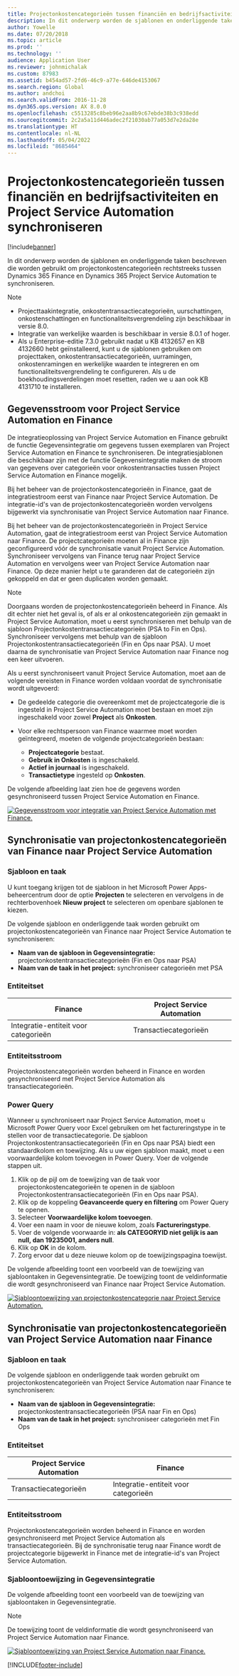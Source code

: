 ```yaml
---
title: Projectonkostencategorieën tussen financiën en bedrijfsactiviteiten en Project Service Automation synchroniseren
description: In dit onderwerp worden de sjablonen en onderliggende taken beschreven die worden gebruikt om projectonkostencategorieën rechtstreeks tussen Microsoft Dynamics 365 Finance en Dynamics 365 Project Service Automation te synchroniseren.
author: Yowelle
ms.date: 07/20/2018
ms.topic: article
ms.prod: ''
ms.technology: ''
audience: Application User
ms.reviewer: johnmichalak
ms.custom: 87983
ms.assetid: b454ad57-2fd6-46c9-a77e-646de4153067
ms.search.region: Global
ms.author: andchoi
ms.search.validFrom: 2016-11-28
ms.dyn365.ops.version: AX 8.0.0
ms.openlocfilehash: c5513285c8beb96e2aa8b9c67ebde38b3c938edd
ms.sourcegitcommit: 2c2a5a11d446adec2f21030ab77a053d7e2da28e
ms.translationtype: HT
ms.contentlocale: nl-NL
ms.lasthandoff: 05/04/2022
ms.locfileid: "8685464"
---
```

# <a name="synchronize-project-expense-categories-between-finance-and-operations-and-project-service-automation"></a>Projectonkostencategorieën tussen financiën en bedrijfsactiviteiten en Project Service Automation synchroniseren

[!include[banner](../includes/banner.md)]

In dit onderwerp worden de sjablonen en onderliggende taken beschreven die worden gebruikt om projectonkostencategorieën rechtstreeks tussen Dynamics 365 Finance en Dynamics 365 Project Service Automation te synchroniseren.

> [!NOTE]
> - Projecttaakintegratie, onkostentransactiecategorieën, uurschattingen, onkostenschattingen en functionaliteitsvergrendeling zijn beschikbaar in versie 8.0.
> - Integratie van werkelijke waarden is beschikbaar in versie 8.0.1 of hoger.
> - Als u Enterprise-editie 7.3.0 gebruikt nadat u KB 4132657 en KB 4132660 hebt geïnstalleerd, kunt u de sjablonen gebruiken om projecttaken, onkostentransactiecategorieën, uurramingen, onkostenramingen en werkelijke waarden te integreren en om functionaliteitsvergrendeling te configureren. Als u de boekhoudingsverdelingen moet resetten, raden we u aan ook KB 4131710 te installeren.

## <a name="data-flow-for-project-service-automation-and-finance"></a>Gegevensstroom voor Project Service Automation en Finance

De integratieoplossing van Project Service Automation en Finance gebruikt de functie Gegevensintegratie om gegevens tussen exemplaren van Project Service Automation en Finance te synchroniseren. De integratiesjablonen die beschikbaar zijn met de functie Gegevensintegratie maken de stroom van gegevens over categorieën voor onkostentransacties tussen Project Service Automation en Finance mogelijk.

Bij het beheer van de projectonkostencategorieën in Finance, gaat de integratiestroom eerst van Finance naar Project Service Automation. De integratie-id's van de projectonkostencategorieën worden vervolgens bijgewerkt via synchronisatie van Project Service Automation naar Finance.

Bij het beheer van de projectonkostencategorieën in Project Service Automation, gaat de integratiestroom eerst van Project Service Automation naar Finance. De projectcategorieën moeten al in Finance zijn geconfigureerd vóór de synchronisatie vanuit Project Service Automation. Synchroniseer vervolgens van Finance terug naar Project Service Automation en vervolgens weer van Project Service Automation naar Finance. Op deze manier helpt u te garanderen dat de categorieën zijn gekoppeld en dat er geen duplicaten worden gemaakt.

> [!NOTE]
> Doorgaans worden de projectonkostencategorieën beheerd in Finance. Als dit echter niet het geval is, of als er al onkostencategorieën zijn gemaakt in Project Service Automation, moet u eerst synchroniseren met behulp van de sjabloon Projectonkostentransactiecategorieën (PSA to Fin en Ops). Synchroniseer vervolgens met behulp van de sjabloon Projectonkostentransactiecategorieën (Fin en Ops naar PSA). U moet daarna de synchronisatie van Project Service Automation naar Finance nog een keer uitvoeren.
>
> Als u eerst synchroniseert vanuit Project Service Automation, moet aan de volgende vereisten in Finance worden voldaan voordat de synchronisatie wordt uitgevoerd:
>
> - De gedeelde categorie die overeenkomt met de projectcategorie die is ingesteld in Project Service Automation moet bestaan en moet zijn ingeschakeld voor zowel **Project** als **Onkosten**.
> - Voor elke rechtspersoon van Finance waarmee moet worden geïntegreerd, moeten de volgende projectcategorieën bestaan:
>
>     - **Projectcategorie** bestaat. 
>     - **Gebruik in Onkosten** is ingeschakeld.
>     - **Actief in journaal** is ingeschakeld.
>     - **Transactietype** ingesteld op **Onkosten**.

De volgende afbeelding laat zien hoe de gegevens worden gesynchroniseerd tussen Project Service Automation en Finance.

[![Gegevensstroom voor integratie van Project Service Automation met Finance.](./media/ProjectExpenseCategoriesFlow.png)](./media/ProjectExpenseCategoriesFlow.png)

## <a name="project-expense-category-synchronization-from-finance-to-project-service-automation"></a>Synchronisatie van projectonkostencategorieën van Finance naar Project Service Automation

### <a name="template-and-task"></a>Sjabloon en taak

U kunt toegang krijgen tot de sjabloon in het Microsoft Power Apps-beheercentrum door de optie **Projecten** te selecteren en vervolgens in de rechterbovenhoek **Nieuw project** te selecteren om openbare sjablonen te kiezen.

De volgende sjabloon en onderliggende taak worden gebruikt om projectonkostencategorieën van Finance naar Project Service Automation te synchroniseren:

- **Naam van de sjabloon in Gegevensintegratie:** projectonkostentransactiecategorieën (Fin en Ops naar PSA)
- **Naam van de taak in het project:** synchroniseer categorieën met PSA

### <a name="entity-set"></a>Entiteitset

| Finance                           | Project Service Automation |
|-----------------------------------|----------------------------|
| Integratie-entiteit voor categorieën | Transactiecategorieën     |

### <a name="entity-flow"></a>Entiteitsstroom

Projectonkostencategorieën worden beheerd in Finance en worden gesynchroniseerd met Project Service Automation als transactiecategorieën.

### <a name="power-query"></a>Power Query

Wanneer u synchroniseert naar Project Service Automation, moet u Microsoft Power Query voor Excel gebruiken om het factureringstype in te stellen voor de transactiecategorie. De sjabloon Projectonkostentransactiecategorieën (Fin en Ops naar PSA) biedt een standaardkolom en toewijzing. Als u uw eigen sjabloon maakt, moet u een voorwaardelijke kolom toevoegen in Power Query. Voer de volgende stappen uit.

1. Klik op de pijl om de toewijzing van de taak voor projectonkostencategorieën te openen in de sjabloon Projectonkostentransactiecategorieën (Fin en Ops naar PSA).
2. Klik op de koppeling **Geavanceerde query en filtering** om Power Query te openen.
2. Selecteer **Voorwaardelijke kolom toevoegen**.
3. Voer een naam in voor de nieuwe kolom, zoals **Factureringstype**.
4. Voer de volgende voorwaarde in: **als CATEGORYID niet gelijk is aan null, dan 19235001, anders null**.
5. Klik op **OK** in de kolom.
6. Zorg ervoor dat u deze nieuwe kolom op de toewijzingspagina toewijst.

De volgende afbeelding toont een voorbeeld van de toewijzing van sjabloontaken in Gegevensintegratie. De toewijzing toont de veldinformatie die wordt gesynchroniseerd van Finance naar Project Service Automation.

[![Sjabloontoewijzing van projectonkostencategorie naar Project Service Automation.](./media/ProjectExpenseCategoriesToPSAMapping.jpg)](./media/ProjectExpenseCategoriesToPSAMapping.jpg)

## <a name="project-expense-category-synchronization-from-project-service-automation-to-finance"></a>Synchronisatie van projectonkostencategorieën van Project Service Automation naar Finance

### <a name="template-and-task"></a>Sjabloon en taak

De volgende sjabloon en onderliggende taak worden gebruikt om projectonkostencategorieën van Project Service Automation naar Finance te synchroniseren:

- **Naam van de sjabloon in Gegevensintegratie:** projectonkostentransactiecategorieën (PSA naar Fin en Ops)
- **Naam van de taak in het project:** synchroniseer categorieën met Fin Ops

### <a name="entity-set"></a>Entiteitset

| Project Service Automation | Finance                           |
|----------------------------|-----------------------------------|
| Transactiecategorieën     | Integratie-entiteit voor categorieën |

### <a name="entity-flow"></a>Entiteitsstroom

Projectonkostencategorieën worden beheerd in Finance en worden gesynchroniseerd met Project Service Automation als transactiecategorieën. Bij de synchronisatie terug naar Finance wordt de projectcategorie bijgewerkt in Finance met de integratie-id's van Project Service Automation.

### <a name="template-mapping-in-data-integration"></a>Sjabloontoewijzing in Gegevensintegratie

De volgende afbeelding toont een voorbeeld van de toewijzing van sjabloontaken in Gegevensintegratie.

> [!NOTE]
> De toewijzing toont de veldinformatie die wordt gesynchroniseerd van Project Service Automation naar Finance.

[![Sjabloontoewijzing van Project Service Automation naar Finance.](./media/ProjectExpenseCategoriesToFinOpsMapping.jpg)](./media/ProjectExpenseCategoriesToFinOpsMapping.jpg)


[!INCLUDE[footer-include](../includes/footer-banner.md)]
